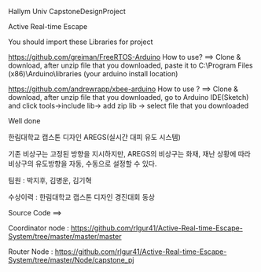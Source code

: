 Hallym Univ CapstoneDesignProject

Active Real-time Escape

You should import these Libraries for project

https://github.com/greiman/FreeRTOS-Arduino
How to use? ==> Clone & download, after unzip file that you downloaded, paste it to C:\Program Files (x86)\Arduino\libraries
(your arduino install location)

https://github.com/andrewrapp/xbee-arduino How to use ? ==> Clone & download, after unzip file that you downloaded, go to Arduino IDE(Sketch) and click tools->include lib-> add zip lib -> select file that you downloaded

Well done


한림대학교 캡스톤 디자인 AREGS(실시간 대피 유도 시스템)

기존 비상구는 고정된 방향을 지시하지만, AREGS의 비상구는 화재, 재난 상황에 따라 비상구의 유도방향을 자동, 수동으로 설정할 수 있다.



팀원 : 박지후, 김병운, 김기혁



수상이력 : 한림대학교 캡스톤 디자인 경진대회 동상


Source Code ==> 

Coordinator node :  https://github.com/rlgur41/Active-Real-time-Escape-System/tree/master/master/master

Router Node : https://github.com/rlgur41/Active-Real-time-Escape-System/tree/master/Node/capstone_pj


